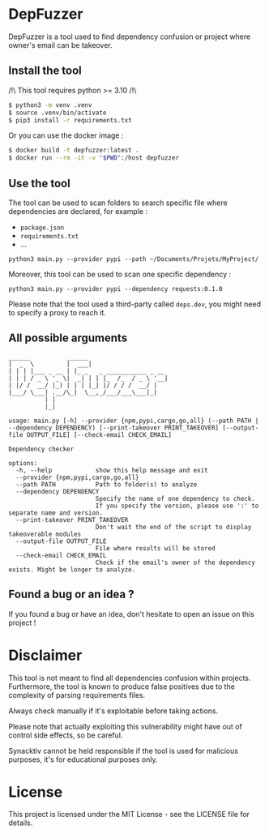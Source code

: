 # DepFuzzer

DepFuzzer is a tool used to find dependency confusion or project where owner's email can be takeover.


## Install the tool

/!\ This tool requires python >= 3.10 /!\

```sh
$ python3 -m venv .venv
$ source .venv/bin/activate
$ pip3 install -r requirements.txt
```

Or you can use the docker image :

```sh
$ docker build -t depfuzzer:latest .
$ docker run --rm -it -v "$PWD":/host depfuzzer
```

## Use the tool

The tool can be used to scan folders to search specific file where dependencies are declared, for example :

- `package.json`
- `requirements.txt`
- ...

`python3 main.py --provider pypi --path ~/Documents/Projets/MyProject/`

Moreover, this tool can be used to scan one specific dependency :

`python3 main.py --provider pypi --dependency requests:0.1.0`

Please note that the tool used a third-party called `deps.dev`, you might need to specify a proxy to reach it.

## All possible arguments

```
______          ______                      
|  _  \         |  ___|                     
| | | |___ _ __ | |_ _   _ ___________ _ __ 
| | | / _ \ '_ \|  _| | | |_  /_  / _ \ '__|
| |/ /  __/ |_) | | | |_| |/ / / /  __/ |   
|___/ \___| .__/\_|  \__,_/___/___\___|_|   
          | |                               
          |_|                               

usage: main.py [-h] --provider {npm,pypi,cargo,go,all} (--path PATH | --dependency DEPENDENCY) [--print-takeover PRINT_TAKEOVER] [--output-file OUTPUT_FILE] [--check-email CHECK_EMAIL]

Dependency checker

options:
  -h, --help            show this help message and exit
  --provider {npm,pypi,cargo,go,all}
  --path PATH           Path to folder(s) to analyze
  --dependency DEPENDENCY
                        Specify the name of one dependency to check. 
                        If you specify the version, please use ':' to separate name and version.
  --print-takeover PRINT_TAKEOVER
                        Don't wait the end of the script to display takeoverable modules
  --output-file OUTPUT_FILE
                        File where results will be stored
  --check-email CHECK_EMAIL
                        Check if the email's owner of the dependency exists. Might be longer to analyze.
```

## Found a bug or an idea ?

If you found a bug or have an idea, don't hesitate to open an issue on this project !

# Disclaimer

This tool is not meant to find all dependencies confusion within projects. Furthermore, the tool is known to produce false positives due to the complexity of parsing requirements files.

Always check manually if it's exploitable before taking actions.

Please note that actually exploiting this vulnerability might have out of control side effects, so be careful.

Synacktiv cannot be held responsible if the tool is used for malicious purposes, it's for educational purposes only.

# License

This project is licensed under the MIT License - see the LICENSE file for details.
